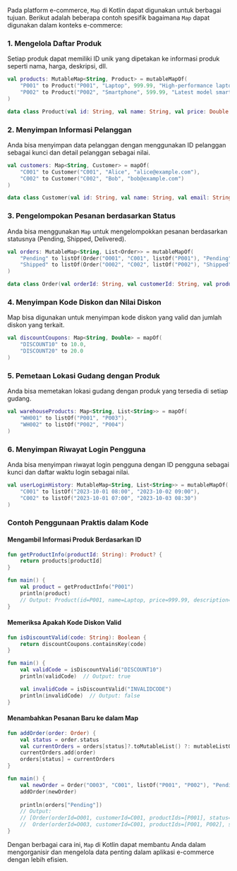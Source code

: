 Pada platform e-commerce, `Map` di Kotlin dapat digunakan untuk berbagai tujuan. Berikut adalah beberapa contoh spesifik bagaimana `Map` dapat digunakan dalam konteks e-commerce:

### 1. **Mengelola Daftar Produk**
Setiap produk dapat memiliki ID unik yang dipetakan ke informasi produk seperti nama, harga, deskripsi, dll.

```kotlin
val products: MutableMap<String, Product> = mutableMapOf(
    "P001" to Product("P001", "Laptop", 999.99, "High-performance laptop"),
    "P002" to Product("P002", "Smartphone", 599.99, "Latest model smartphone")
)

data class Product(val id: String, val name: String, val price: Double, val description: String)
```

### 2. **Menyimpan Informasi Pelanggan**
Anda bisa menyimpan data pelanggan dengan menggunakan ID pelanggan sebagai kunci dan detail pelanggan sebagai nilai.

```kotlin
val customers: Map<String, Customer> = mapOf(
    "C001" to Customer("C001", "Alice", "alice@example.com"),
    "C002" to Customer("C002", "Bob", "bob@example.com")
)

data class Customer(val id: String, val name: String, val email: String)
```

### 3. **Pengelompokan Pesanan berdasarkan Status**
Anda bisa menggunakan `Map` untuk mengelompokkan pesanan berdasarkan statusnya (Pending, Shipped, Delivered).

```kotlin
val orders: MutableMap<String, List<Order>> = mutableMapOf(
    "Pending" to listOf(Order("O001", "C001", listOf("P001"), "Pending")),
    "Shipped" to listOf(Order("O002", "C002", listOf("P002"), "Shipped"))
)

data class Order(val orderId: String, val customerId: String, val productIds: List<String>, val status: String)
```

### 4. **Menyimpan Kode Diskon dan Nilai Diskon**
Map bisa digunakan untuk menyimpan kode diskon yang valid dan jumlah diskon yang terkait.

```kotlin
val discountCoupons: Map<String, Double> = mapOf(
    "DISCOUNT10" to 10.0,
    "DISCOUNT20" to 20.0
)
```

### 5. **Pemetaan Lokasi Gudang dengan Produk**
Anda bisa memetakan lokasi gudang dengan produk yang tersedia di setiap gudang.

```kotlin
val warehouseProducts: Map<String, List<String>> = mapOf(
    "WH001" to listOf("P001", "P003"),
    "WH002" to listOf("P002", "P004")
)
```

### 6. **Menyimpan Riwayat Login Pengguna**
Anda bisa menyimpan riwayat login pengguna dengan ID pengguna sebagai kunci dan daftar waktu login sebagai nilai.

```kotlin
val userLoginHistory: MutableMap<String, List<String>> = mutableMapOf(
    "C001" to listOf("2023-10-01 08:00", "2023-10-02 09:00"),
    "C002" to listOf("2023-10-01 07:00", "2023-10-03 08:30")
)
```

### Contoh Penggunaan Praktis dalam Kode

#### Mengambil Informasi Produk Berdasarkan ID
```kotlin
fun getProductInfo(productId: String): Product? {
    return products[productId]
}

fun main() {
    val product = getProductInfo("P001")
    println(product)
    // Output: Product(id=P001, name=Laptop, price=999.99, description=High-performance laptop)
}
```

#### Memeriksa Apakah Kode Diskon Valid
```kotlin
fun isDiscountValid(code: String): Boolean {
    return discountCoupons.containsKey(code)
}

fun main() {
    val validCode = isDiscountValid("DISCOUNT10")
    println(validCode)  // Output: true

    val invalidCode = isDiscountValid("INVALIDCODE")
    println(invalidCode)  // Output: false
}
```

#### Menambahkan Pesanan Baru ke dalam Map
```kotlin
fun addOrder(order: Order) {
    val status = order.status
    val currentOrders = orders[status]?.toMutableList() ?: mutableListOf()
    currentOrders.add(order)
    orders[status] = currentOrders
}

fun main() {
    val newOrder = Order("O003", "C001", listOf("P001", "P002"), "Pending")
    addOrder(newOrder)
    
    println(orders["Pending"])
    // Output: 
    // [Order(orderId=O001, customerId=C001, productIds=[P001], status=Pending), 
    //  Order(orderId=O003, customerId=C001, productIds=[P001, P002], status=Pending)]
}
```

Dengan berbagai cara ini, `Map` di Kotlin dapat membantu Anda dalam mengorganisir dan mengelola data penting dalam aplikasi e-commerce dengan lebih efisien.